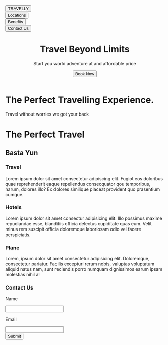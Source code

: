 <!DOCTYPE html>
<html>
<head>
    <meta charset="UTF-8">
    <meta name="viewport" content="width=device-width, initial-scale=1.0">
    <meta http-equiv="X-UA-Compatible" content="ie=edge">
    <link rel="stylesheet" href="css/style.css"/>
    <title>Travelly</title>
</head>
<body>
    <div><button class="tablink0" onclick="openPage('home') id="#home">TRAVELLY</button></div>
    <div><button class="tablink1" onclick="openPage('locations')" id="#locations">Locations</button></div>
    <div><button class="tablink2" onclick="openPage('benefits')" id="#benefits">Benefits</button></div>
    <div><button class="tablink3" onclick="openPage('contactUs')" id="#contactUs">Contact Us</button></div>
    </div>
    <header>
    <div class="tab-content1">
        <div id="home">
            <h1> Travel Beyond Limits </h1>
            <p> Start you world adventure at and affordable price </p>
        <div class="button">
            <div class="vertical-center">
            <button>Book Now</button>
        </div>
        </div>
    </div>
    </header>
    <div class="tab-content2">
        <div id="locations">
            <h1> The Perfect Travelling Experience. </h1>
            <p> Travel without worries we got your back</p>
        </div>
    </div>
    <div class="tab-content3">
        <div id="benefits">
            <div><h1>The Perfect Travel</h1>
            <h2>Basta Yun</h2>
        </div>
        <div class="container">
            <div class="box">
                <div class="content">
                <h3>Travel</h3>
                <p>Lorem ipsum dolor sit amet consectetur adipiscing elit. Fugiot eos doloribus quae reprehenderit eaque repellendus consecquator qou temporibus, harum, dolores illo? Ex dolores similique placeat provident quo prasentium cumque.</p></div>
            </div>
            <div class="box">
                <div class="content">
                <h3>Hotels</h3>
                <div class="item2">Lorem ipsum dolor sit amet consectur adipisicing elit. Illo possimus maxime repudiandae esse, blanditiis officia delectus cupiditate quas eum. Velit minus rem suscipit officia doloremque laboriosam odio vel facere perspiciatis.</p></div>
            </div>
            </div>
            <div class="box">
                <div class="content">
                <h3>Plane</h3>
                <div class="item3">Lorem, ipsum dolor sit amet consectetur adipisicing elit. Doloremque, consectetur pariatur. Facilis excepturi rerum nobis, valuptas voluptatum aliquid natus nam, sunt reciendis porro numquam dignissimos earum ipsam molestias nihil a!</p></div>
            </div> 
        </div>
        </div>
        </div>
    <body>
    <div class="tab-content4">
        <div class="form">
            <h3> Contact Us</h3>
            <div class="textbox">
                <p>Name</p>
                <input class="name">
                <p>Email</p>
                <input class="email">
            <div class="btn">
                <a><button>Submit</button></a> 
        </div>
    </div>
    </body>
 </body>
</html>
